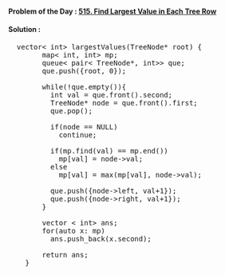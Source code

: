 #### Problem of the Day : [515. Find Largest Value in Each Tree Row](https://leetcode.com/problems/find-largest-value-in-each-tree-row/)

#### Solution :
<pre>
  vector< int> largestValues(TreeNode* root) {
        map< int, int> mp;
        queue< pair< TreeNode*, int>> que;
        que.push({root, 0});

        while(!que.empty()){
          int val = que.front().second;
          TreeNode* node = que.front().first;
          que.pop();

          if(node == NULL)
            continue;
          
          if(mp.find(val) == mp.end())
            mp[val] = node->val;
          else
            mp[val] = max(mp[val], node->val);

          que.push({node->left, val+1});
          que.push({node->right, val+1});
        }

        vector < int> ans;
        for(auto x: mp)
          ans.push_back(x.second);

        return ans;
    }
</pre>
